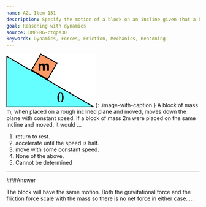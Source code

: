 ```yaml
---
name: A2L Item 131
description: Specify the motion of a block on an incline given that a block of half the mass moves with constant speed.
goal: Reasoning with dynamics
source: UMPERG-ctqpe30
keywords: Dynamics, Forces, Friction, Mechanics, Reasoning
---
```


![Item131_fig1.gif](../images/Item131_fig1.gif){: .image-with-caption } A
block of mass m, when placed on a rough inclined plane and moved, moves
down the plane with constant speed.  If a block of mass 2m were placed
on the same incline and moved, it would ...

1. return to rest.
2. accelerate until the speed is half.
3. move with some constant speed.
4. None of the above.
5. Cannot be determined



<hr/>

###Answer 

The block will have the same motion. Both the gravitational force
and the friction force scale with the mass so there is no net force in
either case.
...
